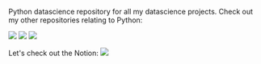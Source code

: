 Python datascience repository for all my datascience projects. Check out my other repositories relating to Python:
 
[![](https://img.shields.io/badge/Gizmotronn%2F-Python--Learning-success?style=for-the-badge&logo=github)](https://github.com/gizmotronn/python-learning)
[![](https://img.shields.io/badge/Gizmotronn%2F--Django-Start-blueviolet?style=for-the-badge&logo=gitlab)](https://github.com/gizmotronn/django-start)
[![](https://img.shields.io/badge/Gizmotronn%2F-Chocobars-important?style=for-the-badge&logo=twitter)](https://github.com/gizmotronn/chocobars)

Let's check out the Notion:
[![](https://img.shields.io/badge/SignalKinetics%2F-Python%2F--DataScience-blue?style=for-the-badge&logo=dribbble)](https://www.notion.so/skinetics/Data-Science-w-Python-debfb80407e247e692f44302744ecd8e)

